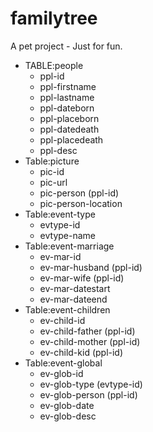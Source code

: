 # familytree
A pet project - Just for fun.


- TABLE:people
  - ppl-id
  - ppl-firstname
  - ppl-lastname
  - ppl-dateborn
  - ppl-placeborn
  - ppl-datedeath
  - ppl-placedeath
  - ppl-desc
- Table:picture
  - pic-id
  - pic-url
  - pic-person (ppl-id)
  - pic-person-location
- Table:event-type
  - evtype-id
  - evtype-name
- Table:event-marriage
  - ev-mar-id
  - ev-mar-husband (ppl-id)
  - ev-mar-wife (ppl-id)
  - ev-mar-datestart
  - ev-mar-dateend
- Table:event-children
  - ev-child-id 
  - ev-child-father (ppl-id)
  - ev-child-mother (ppl-id)
  - ev-child-kid (ppl-id)
- Table:event-global
  - ev-glob-id
  - ev-glob-type (evtype-id)
  - ev-glob-person (ppl-id)
  - ev-glob-date
  - ev-glob-desc
